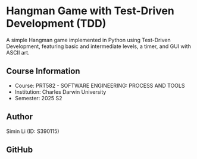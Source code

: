 # Hangman Game with Test-Driven Development (TDD)
A simple Hangman game implemented in Python using Test-Driven Development, featuring basic and intermediate levels, a timer, and GUI with ASCII art.

## Course Information
- Course: PRT582 - SOFTWARE ENGINEERING: PROCESS AND TOOLS
- Institution: Charles Darwin University
- Semester: 2025 S2

## Author
Simin Li (ID: S390115)

## GitHub

